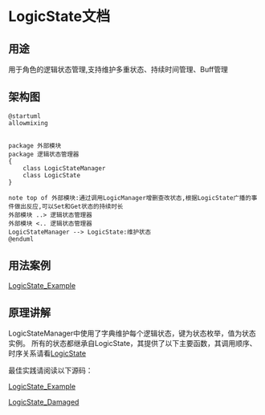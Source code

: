 # LogicState文档
## 用途
用于角色的逻辑状态管理,支持维护多重状态、持续时间管理、Buff管理
## 架构图
```plantuml
@startuml
allowmixing


package 外部模块
package 逻辑状态管理器
{
    class LogicStateManager
    class LogicState
}

note top of 外部模块:通过调用LogicManager增删查改状态,根据LogicState广播的事件做出反应,可以Set和Get状态的持续时长
外部模块 ..> 逻辑状态管理器
外部模块 <.. 逻辑状态管理器
LogicStateManager --> LogicState:维护状态
@enduml
```
## 用法案例
[LogicState_Example](./LogicStateSubclass/LogicState_Example.cs)

## 原理讲解
LogicStateManager中使用了字典维护每个逻辑状态，键为状态枚举，值为状态实例。
所有的状态都继承自LogicState，其提供了以下主要函数，其调用顺序、时序关系请看[LogicState](./LogicState.cs)

最佳实践请阅读以下源码：

[LogicState_Example](./LogicStateSubclass/LogicState_Example.cs)

[LogicState_Damaged](./LogicStateSubclass/LogicState_Damaged.cs)
